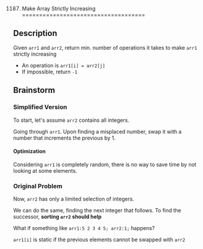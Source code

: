 1187. Make Array Strictly Increasing
====================================

Description
-----------

Given `arr1` and `arr2`, return min. number of operations
it takes to make `arr1` strictly increasing

- An operation is `arr1[i] = arr2[j]`
- If impossible, return `-1`

Brainstorm
----------

### Simplified Version ###

To start, let's assume `arr2` contains all integers.

Going through `arr1`. Upon finding a misplaced number,
swap it with a number that increments the previous by 1.


#### Optimization ####

Considering `arr1` is completely random, there is no way to save
time by not looking at some elements.

### Original Problem ###

Now, `arr2` has only a limited selection of integers.

We can do the same, finding the next integer that follows. To find
the successor, **sorting `arr2` should help**

What if something like `arr1:5 2 3 4 5; arr2:1;` happens?

`arr1[i]` is static if the previous elements cannot be swapped with
`arr2`
